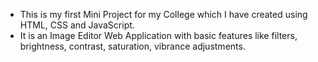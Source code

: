 -  This is my first Mini Project for my College which I have created using HTML, CSS and JavaScript.
-  It is an Image Editor Web Application with basic features like filters, brightness, contrast, saturation, vibrance adjustments.

<!---
om-upare/om-upare is a ✨ special ✨ repository because its `README.md` (this file) appears on your GitHub profile.
You can click the Preview link to take a look at your changes.
--->
